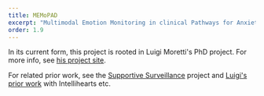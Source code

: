 ```yaml
---
title: MEMoPAD
excerpt: "Multimodal Emotion Monitoring in clinical Pathways for Anxiety Disorders"
order: 1.9
---
```


In its current form, this project is rooted in Luigi Moretti's PhD project. For more info, see [his project site](https://luigiam.github.io/PhD_project_website/).

For related prior work, see the [Supportive Surveillance](https://dwongh.github.io/projects/SupSur/) project and [Luigi's prior work](https://luigiandreamoretti.com/) with Intellihearts etc.
